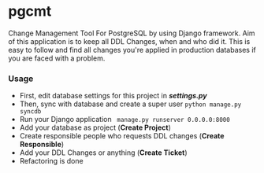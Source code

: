 pgcmt
=====

Change Management Tool For PostgreSQL by using Django framework.
Aim of this application is to keep all DDL Changes, when and who did it.
This is easy to follow and find all changes you're applied in production databases if you are faced with a problem.

### Usage

* First, edit database settings for this project in ***settings.py***
* Then, sync with database and create a super user
```python manage.py syncdb```
* Run your Django application
``` manage.py runserver 0.0.0.0:8000```
* Add your database as project (**Create Project**)
* Create responsible people who requests DDL changes (**Create Responsible**)
* Add your DDL Changes or anything (**Create Ticket**)
* Refactoring is done
